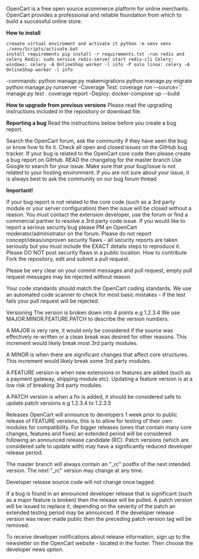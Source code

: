 OpenCart is a free open source ecommerce platform for online merchants. OpenCart provides a professional and reliable foundation from which to build a successful online store.

**How to install**

    creaate virtual enviroment and activate it python -m venv venv ./venv/Scripts/activate.bat
    install requirements pip install -r requirements.txt -run redis and celery Redis: sudo service redis-server start redis-cli Celery: windows: celery -A OnlineShop worker -l info -P solo linux: celery -A OnlineShop worker -l info
-commands: python manage.py makemigrations python manage.py migrate python manage.py runserver
-Coverage Test: coverage run --source='.' manage.py test . coverage report
-Deploy: docker-compose up --build


**How to upgrade from previous versions**
Please read the upgrading instructions included in the repository or download file.

**Reporting a bug**
Read the instructions below before you create a bug report.

Search the OpenCart forum, ask the community if they have seen the bug or know how to fix it.
Check all open and closed issues on the GitHub bug tracker.
If your bug is related to the OpenCart core code then please create a bug report on GitHub.
READ the changelog for the master branch
Use Google to search for your issue.
Make sure that your bug/issue is not related to your hosting environment.
If you are not sure about your issue, it is always best to ask the community on our bug forum thread

**Important!**

If your bug report is not related to the core code (such as a 3rd party module or your server configuration) then the issue will be closed without a reason. You must contact the extension developer, use the forum or find a commercial partner to resolve a 3rd party code issue.
If you would like to report a serious security bug please PM an OpenCart moderator/administrator on the forum. Please do not report concept/ideas/unproven security flaws - all security reports are taken seriously but you must include the EXACT details steps to reproduce it. Please DO NOT post security flaws in a public location.
How to contribute
Fork the repository, edit and submit a pull request.

Please be very clear on your commit messages and pull request, empty pull request messages may be rejected without reason.

Your code standards should match the OpenCart coding standards. We use an automated code scanner to check for most basic mistakes - if the test fails your pull request will be rejected.

Versioning
The version is broken down into 4 points e.g 1.2.3.4 We use MAJOR.MINOR.FEATURE.PATCH to describe the version numbers.

A MAJOR is very rare, it would only be considered if the source was effectively re-written or a clean break was desired for other reasons. This increment would likely break most 3rd party modules.

A MINOR is when there are significant changes that affect core structures. This increment would likely break some 3rd party modules.

A FEATURE version is when new extensions or features are added (such as a payment gateway, shipping module etc). Updating a feature version is at a low risk of breaking 3rd party modules.

A PATCH version is when a fix is added, it should be considered safe to update patch versions e.g 1.2.3.4 to 1.2.3.5

Releases
OpenCart will announce to developers 1 week prior to public release of FEATURE versions, this is to allow for testing of their own modules for compatibility. For bigger releases (ones that contain many core changes, features and fixes) an extended period will be considered following an announced release candidate (RC). Patch versions (which are considered safe to update with) may have a significantly reduced developer release period.

The master branch will always contain an "_rc" postfix of the next intended version. The next "_rc" version may change at any time.

Developer release source code will not change once tagged.

If a bug is found in an announced developer release that is significant (such as a major feature is broken) then the release will be pulled. A patch version will be issued to replace it, depending on the severity of the patch an extended testing period may be announced. If the developer release version was never made public then the preceding patch version tag will be removed.

To receive developer notifications about release information, sign up to the newsletter on the OpenCart website - located in the footer. Then choose the developer news option.
